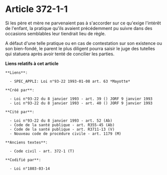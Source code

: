 # Article 372-1-1

Si les père et mère ne parvenaient pas à s'accorder sur ce qu'exige l'intérêt de l'enfant, la pratique qu'ils avaient
précédemment pu suivre dans des occasions semblables leur tiendrait lieu de règle.

A défaut d'une telle pratique ou en cas de contestation sur son existence ou son bien-fondé, le parent le plus diligent
pourra saisir le juge des tutelles qui statuera après avoir tenté de concilier les parties.

**Liens relatifs à cet article**

	**Liens**:

	  - SPEC_APPLI: Loi n°93-22 1993-01-08 art. 63 *Mayotte*

	**Créé par**:

	  - Loi n°93-22 du 8 janvier 1993 - art. 39 () JORF 9 janvier 1993
	  - Loi n°93-22 du 8 janvier 1993 - art. 40 () JORF 9 janvier 1993

	**Cité par**:

	  - Loi n°93-22 du 8 janvier 1993 - art. 52 (Ab)
	  - Code de la santé publique - art. R355-45 (Ab)
	  - Code de la santé publique - art. R3711-13 (V)
	  - Nouveau code de procédure civile - art. 1179 (M)

	**Anciens textes**:

	  - Code civil - art. 372-1 (T)

	**Codifié par**:

	  - Loi n°1803-03-14
